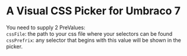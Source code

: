 # A Visual CSS Picker for Umbraco 7

You need to supply 2 PreValues:  
`cssFile`: the path to your css file where your selectors can be found  
`cssPrefrix`: any selector that begins with this value will be shown in the picker.  

